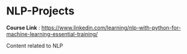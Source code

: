 # NLP-Projects

**Course Link** : https://www.linkedin.com/learning/nlp-with-python-for-machine-learning-essential-training/

Content related to NLP
